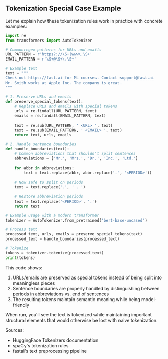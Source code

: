 
## Tokenization Special Case Example

Let me explain how these tokenization rules work in practice with concrete examples:

```python
import re
from transformers import AutoTokenizer

# Commonregex patterns for URLs and emails
URL_PATTERN = r'https?://\S+|www\.\S+'
EMAIL_PATTERN = r'\S+@\S+\.\S+'

# Example text
text = """
Check out https://fast.ai for ML courses. Contact support@fast.ai
Mr. Smith works at Apple Inc. The company is great.
"""

# 1. Preserve URLs and emails
def preserve_special_tokens(text):
    # Replace URLs and emails with special tokens
    urls = re.findall(URL_PATTERN, text)
    emails = re.findall(EMAIL_PATTERN, text)
    
    text = re.sub(URL_PATTERN, ' <URL> ', text)
    text = re.sub(EMAIL_PATTERN, ' <EMAIL> ', text)
    return text, urls, emails

# 2. Handle sentence boundaries
def handle_boundaries(text):
    # Common abbreviations that shouldn't split sentences
    abbreviations = ['Mr.', 'Mrs.', 'Dr.', 'Inc.', 'Ltd.']
    
    for abbr in abbreviations:
        text = text.replace(abbr, abbr.replace('.', '<PERIOD>'))
    
    # Now safe to split on periods
    text = text.replace('.', ' . ')
    
    # Restore abbreviation periods
    text = text.replace('<PERIOD>', '.')
    return text

# Example usage with a modern transformer
tokenizer = AutoTokenizer.from_pretrained('bert-base-uncased')

# Process text
processed_text, urls, emails = preserve_special_tokens(text)
processed_text = handle_boundaries(processed_text)

# Tokenize
tokens = tokenizer.tokenize(processed_text)
print(tokens)
```

This code shows:
1. URLs/emails are preserved as special tokens instead of being split into meaningless pieces
2. Sentence boundaries are properly handled by distinguishing between periods in abbreviations vs. end of sentences
3. The resulting tokens maintain semantic meaning while being model-friendly

When run, you'll see the text is tokenized while maintaining important structural elements that would otherwise be lost with naive tokenization.

Sources:
- HuggingFace Tokenizers documentation
- spaCy's tokenization rules
- fastai's text preprocessing pipeline
